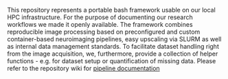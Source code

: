 This repository represents a portable bash framework usable on our local HPC infrastructure. For the purpose of documenting our research workflows we made it openly available. The framework combines reproducible image processing based on preconfigured and custom container-based neuroimaging pipelines, easy upscaling via SLURM as well as internal data management standards. To facilitate dataset handling right from the image acquisition, we, furthermore, provide a collection of helper functions - e.g. for dataset setup or quantification of missing data. Please refer to the repository wiki for [pipeline documentation](https://github.com/csi-hamburg/CSIframe/wiki)
